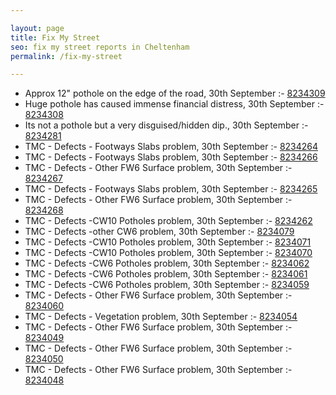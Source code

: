 ```yaml
---

layout: page
title: Fix My Street
seo: fix my street reports in Cheltenham
permalink: /fix-my-street

---
```


<!-- fix_marker starts -->

- Approx 12" pothole on the edge of the road, 30th September :- [8234309](https://www.fixmystreet.com/report/8234309)
- Huge pothole has caused immense financial distress, 30th September :- [8234308](https://www.fixmystreet.com/report/8234308)
- Its not a pothole but a very disguised/hidden dip., 30th September :- [8234281](https://www.fixmystreet.com/report/8234281)
- TMC - Defects - Footways Slabs problem, 30th September :- [8234264](https://www.fixmystreet.com/report/8234264)
- TMC - Defects - Footways Slabs problem, 30th September :- [8234266](https://www.fixmystreet.com/report/8234266)
- TMC - Defects - Other FW6  Surface problem, 30th September :- [8234267](https://www.fixmystreet.com/report/8234267)
- TMC - Defects - Footways Slabs problem, 30th September :- [8234265](https://www.fixmystreet.com/report/8234265)
- TMC - Defects - Other FW6  Surface problem, 30th September :- [8234268](https://www.fixmystreet.com/report/8234268)
- TMC - Defects -CW10 Potholes problem, 30th September :- [8234262](https://www.fixmystreet.com/report/8234262)
- TMC - Defects -other CW6 problem, 30th September :- [8234079](https://www.fixmystreet.com/report/8234079)
- TMC - Defects -CW10 Potholes problem, 30th September :- [8234071](https://www.fixmystreet.com/report/8234071)
- TMC - Defects -CW10 Potholes problem, 30th September :- [8234070](https://www.fixmystreet.com/report/8234070)
- TMC - Defects -CW6 Potholes  problem, 30th September :- [8234062](https://www.fixmystreet.com/report/8234062)
- TMC - Defects -CW6 Potholes  problem, 30th September :- [8234061](https://www.fixmystreet.com/report/8234061)
- TMC - Defects -CW6 Potholes  problem, 30th September :- [8234059](https://www.fixmystreet.com/report/8234059)
- TMC - Defects - Other FW6  Surface problem, 30th September :- [8234060](https://www.fixmystreet.com/report/8234060)
- TMC - Defects - Vegetation problem, 30th September :- [8234054](https://www.fixmystreet.com/report/8234054)
- TMC - Defects - Other FW6  Surface problem, 30th September :- [8234049](https://www.fixmystreet.com/report/8234049)
- TMC - Defects - Other FW6  Surface problem, 30th September :- [8234050](https://www.fixmystreet.com/report/8234050)
- TMC - Defects - Other FW6  Surface problem, 30th September :- [8234048](https://www.fixmystreet.com/report/8234048)

<!-- fix_marker ends -->